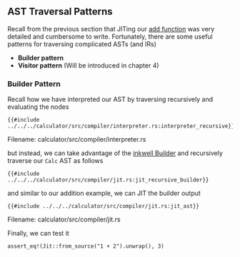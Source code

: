 ## AST Traversal Patterns

Recall from the previous section that JITing our [add function](./basic_llvm.md) was very detailed and cumbersome to write. Fortunately, there are some useful patterns for traversing complicated ASTs (and IRs)

* **Builder pattern**
* **Visitor pattern** (Will be introduced in chapter 4)

### Builder Pattern

Recall how we have interpreted our AST by traversing recursively and evaluating the nodes

```rust, no_run, noplaypen
{{#include ../../../calculator/src/compiler/interpreter.rs:interpreter_recursive}}
```
<span class="filename">Filename: calculator/src/compiler/interpreter.rs</span>

but instead, we can take advantage of the [inkwell Builder](https://thedan64.github.io/inkwell/inkwell/builder/struct.Builder.html) and recursively traverse our `Calc` AST as follows

```rust, no_run, noplaypen
{{#include ../../../calculator/src/compiler/jit.rs:jit_recursive_builder}}
```

and similar to our addition example, we can JIT the builder output

```rust, no_run, noplaypen
{{#include ../../../calculator/src/compiler/jit.rs:jit_ast}}
```
<span class="filename">Filename: calculator/src/compiler/jit.rs</span>

Finally, we can test it

```rust,ignore
assert_eq!(Jit::from_source("1 + 2").unwrap(), 3)
```
